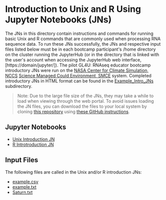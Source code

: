 # Introduction to Unix and R Using Jupyter Notebooks (JNs)

The JNs in this directory contain instructions and commands for running basic Unix and R commands that are commonly used when processing RNA sequence data. To run these JNs successfully, the JNs and respective input files listed below must be in each bootcamp participant's /home directory on the cluster running the JupyterHub (or in the directory that is linked with the user's account when accessing the JupyterHub web interface, [https://domain/jupyter/]). The pilot GL4U: RNAseq educator bootcamp introductory JNs were run on the [NASA Center for Climate Simulation, NCCS](https://www.nccs.nasa.gov/) [Science Managed Could Environment, SMCE](https://www.nccs.nasa.gov/systems/SMCE) system. Completed introductory JNs in HTML format can be found in the [Example_Intro_JNs](Example_Intro_JNs) subdirectory.
> Note: Due to the large file size of the JNs, they may take a while to load when viewing through the web portal. To avoid issues loading the JN files, you can download the files to your local system by cloning [this repository](https://github.com/asaravia-butler/GeneLab_Training) using [these GitHub instructions](https://docs.github.com/en/github/creating-cloning-and-archiving-repositories/cloning-a-repository-from-github/cloning-a-repository#cloning-a-repository).

## Jupyter Notebooks
- [Unix Introduction JN](Unix_Intro_JN_06-2022.ipynb)
- [R Introtroduction JN](R_Intro_JN_06-2022.ipynb)

## Input Files
The following files are called in the Unix and/or R introduction JNs:
- [example.csv](example.csv)
- [example.txt](example.txt)
- [Saturn.txt](Saturn.txt)
